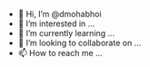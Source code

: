 - 👋 Hi, I’m @dmohabhoi
- 👀 I’m interested in ...
- 🌱 I’m currently learning ...
- 💞️ I’m looking to collaborate on ...
- 📫 How to reach me ...

<!---
dmohabhoi/dmohabhoi is a ✨ special ✨ repository because its `README.md` (this file) appears on your GitHub profile.
You can click the Preview link to take a look at your changes.
--->
